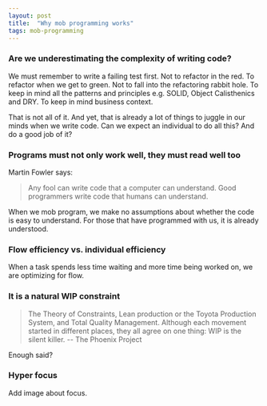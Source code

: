 ```yaml
---
layout: post
title:  "Why mob programming works"
tags: mob-programming
---
```

### Are we underestimating the complexity of writing code?
We must remember to write a failing test first.
Not to refactor in the red.
To refactor when we get to green.
Not to fall into the refactoring rabbit hole.
To keep in mind all the patterns and principles
e.g. SOLID, Object Calisthenics and DRY.
To keep in mind business context.

That is not all of it.
And yet, that is already a lot of things to juggle in our minds when we write code.
Can we expect an individual to do all this?
And do a good job of it?

### Programs must not only work well, they must read well too
Martin Fowler says:
> Any fool can write code that a computer can understand.
> Good programmers write code that humans can understand.

When we mob program, we make no assumptions about whether
the code is easy to understand. For those that have programmed with us, 
it is already understood.

### Flow efficiency vs. individual efficiency
When a task spends less time waiting 
and more time being worked on, we are optimizing for flow.

### It is a natural WIP constraint
> The Theory of Constraints, Lean production or the Toyota Production System, and Total Quality Management. Although each movement started in different places, they all agree on one thing: WIP is the silent killer.
> -- The Phoenix Project

Enough said?

### Hyper focus
Add image about focus.